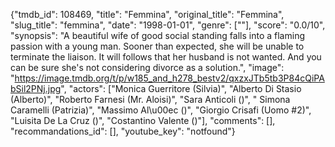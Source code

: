 {"tmdb_id": 108469, "title": "Femmina", "original_title": "Femmina", "slug_title": "femmina", "date": "1998-01-01", "genre": [""], "score": "0.0/10", "synopsis": "A beautiful wife of good social standing falls into a flaming passion with a young man. Sooner than expected, she will be unable to terminate the liaison. It will follows that her husband is not wanted. And you can be sure she's not considering divorce as a solution.", "image": "https://image.tmdb.org/t/p/w185_and_h278_bestv2/qxzxJTb5tb3P84cQiPAbSil2PNj.jpg", "actors": ["Monica Guerritore (Silvia)", "Alberto Di Stasio (Alberto)", "Roberto Farnesi (Mr. Aloisi)", "Sara Anticoli ()", " Simona Caramelli (Patrizia)", "Massimo Al\u00ec ()", "Giorgio Crisafi (Uomo #2)", "Luisita De La Cruz ()", "Costantino Valente ()"], "comments": [], "recommandations_id": [], "youtube_key": "notfound"}